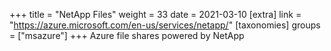 +++
title = "NetApp Files"
weight = 33
date = 2021-03-10
[extra]
link = "https://azure.microsoft.com/en-us/services/netapp/"
[taxonomies]
groups = ["msazure"]
+++
Azure file shares powered by NetApp

